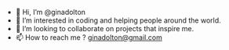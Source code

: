 - 👋 Hi, I’m @ginadolton
- 👀 I’m interested in coding and helping people around the world.
- 💞️ I’m looking to collaborate on projects that inspire me.
- 📫 How to reach me ? ginadolton@gmail.com

<!---
ginadolton/ginadolton is a ✨ special ✨ repository because its `README.md` (this file) appears on your GitHub profile.
You can click the Preview link to take a look at your changes.
--->
